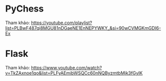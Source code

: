 # PyChess
Tham khảo: https://youtube.com/playlist?list=PLBwF487qi8MGU81nDGaeNE1EnNEPYWKY_&si=90wCVMGKmGDI6-Ex
# Flask
Tham khảo: https://www.youtube.com/watch?v=TkZAxnoe1qo&list=PLFyAEmibWSQCc60nNQByzmtbMjk3fGyIK
